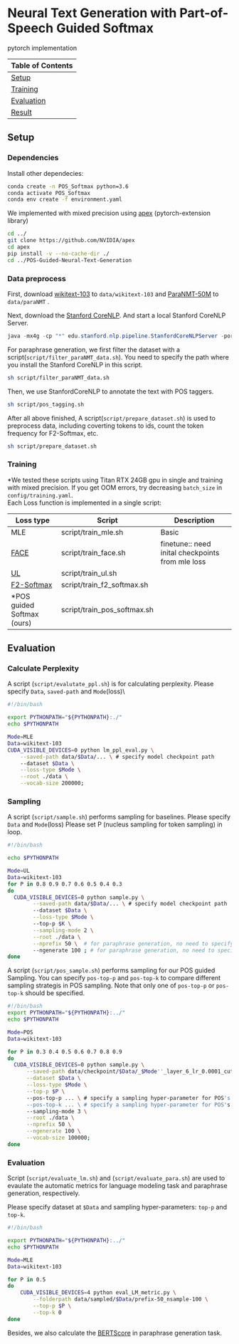 


# Neural Text Generation with Part-of-Speech Guided Softmax


pytorch implementation

| Table of Contents |
|-|
| [Setup](#setup)|
| [Training](#training)|
| [Evaluation](#evaluation)|
| [Result](#result)|


## Setup
### Dependencies

Install other dependecies:
```bash
conda create -n POS_Softmax python=3.6
conda activate POS_Softmax
conda env create -f environment.yaml
```

We implemented with mixed precision using [apex](https://github.com/NVIDIA/apex) (pytorch-extension library)

```bash
cd ../
git clone https://github.com/NVIDIA/apex
cd apex
pip install -v --no-cache-dir ./
cd ../POS-Guided-Neural-Text-Generation
```


### Data preprocess
First, download [wikitext-103](https://s3.amazonaws.com/research.metamind.io/wikitext/wikitext-103-v1.zip) to `data/wikitext-103` and [ParaNMT-50M](https://drive.google.com/file/d/1rbF3daJjCsa1-fu2GANeJd2FBXos1ugD/view) to `data/paraNMT` .


Next, download the [Stanford CoreNLP](http://nlp.stanford.edu/software/stanford-corenlp-full-2018-02-27.zip). And start a local Stanford CoreNLP Server.
```java
java -mx4g -cp "*" edu.stanford.nlp.pipeline.StanfordCoreNLPServer -port 9876 -timeout 15000
```
For paraphrase generation, we first filter the dataset with a script(`script/filter_paraNMT_data.sh`). You need to specify the path where you install the Stanford CoreNLP in this script.
```bash
sh script/filter_paraNMT_data.sh
```

Then, we use StanfordCoreNLP to annotate the text with POS taggers.
```bash
sh script/pos_tagging.sh
```

After all above finished, A script(`script/prepare_dataset.sh`) is used to preprocess data, including coverting tokens to ids, count the token frequency for F2-Softmax, etc.

```bash
sh script/prepare_dataset.sh
```


### Training 

\*We tested these scripts using Titan RTX 24GB gpu in single and training with mixed precision.
If you get OOM errors, try decreasing ```batch_size``` in `config/training.yaml`.\
Each Loss function is implemented in a single script:

| Loss type                                                 | Script      | Description                                                  |
| ------------------------------------------------------------ | ----------- | ------------------------------------------------------------ |
| MLE                                                         | script/train_mle.sh       | Basic |
| [FACE](<https://arxiv.org/pdf/1902.09191.pdf>) | script/train_face.sh       | finetune:: need inital checkpoints from mle loss                                                              |
| [UL](<https://arxiv.org/pdf/1908.04319.pdf>)| script/train_ul.sh     | |
| [F2-Softmax](<https://arxiv.org/pdf/2009.09417.pdf>)  | script/train_f2_softmax.sh |  |
| \*POS guided Softmax (ours) | script/train_pos_softmax.sh |  |





## Evaluation
### Calculate Perplexity
A script (`script/evalutate_ppl.sh`) is for calculating perplexity.
Please specify `Data`, `saved-path` and `Mode`(loss)\

```bash
#!/bin/bash

export PYTHONPATH="${PYTHONPATH}:./"
echo $PYTHONPATH

Mode=MLE
Data=wikitext-103
CUDA_VISIBLE_DEVICES=0 python lm_ppl_eval.py \
    --saved-path data/$Data/... \ # specify model checkpoint path
    --dataset $Data \
    --loss-type $Mode \
    --root ./data \
    --vocab-size 200000;
```

### Sampling
A script (`script/sample.sh`) performs sampling for baselines.
Please specify `Data` and `Mode`(loss)
Please set P (nucleus sampling for token sampling) in loop.

```bash
#!/bin/bash

echo $PYTHONPATH

Mode=UL
Data=wikitext-103
for P in 0.8 0.9 0.7 0.6 0.5 0.4 0.3
do
  CUDA_VISIBLE_DEVICES=0 python sample.py \
        --saved-path data/$Data/... \ # specify model checkpoint path
        --dataset $Data \
        --loss-type $Mode \ 
        --top-p $K \
        --sampling-mode 2 \
        --root ./data \
        --nprefix 50 \  # for paraphrase generation, no need to specify this argument
        --ngenerate 100 ; # for paraphrase generation, no need to specify this argument
done
```

A script (`script/pos_sample.sh`) performs sampling for our POS guided Sampling. You can specify `pos-top-p` and `pos-top-k` to compare different sampling strategis in POS sampling. Note that only one of `pos-top-p` or `pos-top-k` should be specified.

```bash
#!/bin/bash
export PYTHONPATH="${PYTHONPATH}:../"
echo $PYTHONPATH

Mode=POS
Data=wikitext-103

for P in 0.3 0.4 0.5 0.6 0.7 0.8 0.9
do
  CUDA_VISIBLE_DEVICES=0 python sample.py \
      --saved-path data/checkpoint/$Data/_$Mode''_layer_6_lr_0.0001_cutoffs_17_core_epoch_8 \
      --dataset $Data \
      --loss-type $Mode \
      --top-p $P \ 
      --pos-top-p ... \ # specify a sampling hyper-parameter for POS's nucleus sampling
      --pos-top-k ... \ # specify a sampling hyper-parameter for POS's top-k sampling. Note that only one of --pos-top-p or --pos-top-k should be specified.
      --sampling-mode 3 \
      --root ./data \
      --nprefix 50 \
      --ngenerate 100 \
      --vocab-size 100000;
done

```
### Evaluation

Script (`script/evaluate_lm.sh`) and (`script/evaluate_para.sh`) are used to evaulate the automatic metrics for language modeling task and paraphrase generation, respectively.

Please specify dataset at ```$Data``` and sampling hyper-parameters: ```top-p``` and ```top-k```.

```bash
#!/bin/bash

export PYTHONPATH="${PYTHONPATH}:../"
echo $PYTHONPATH

Mode=MLE
Data=wikitext-103

for P in 0.5
do
    CUDA_VISIBLE_DEVICES=4 python eval_LM_metric.py \
        --folderpath data/sampled/$Data/prefix-50_nsample-100 \
        --top-p $P \
        --top-k 0
done
```

Besides, we also calculate the [BERTScore](https://github.com/Tiiiger/bert_score) in paraphrase generation task.
